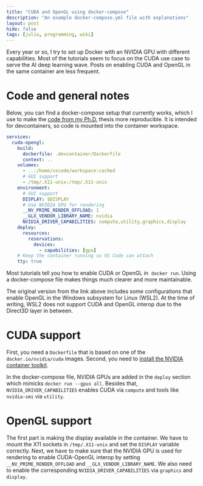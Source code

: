 ```yaml
---
title: "CUDA and OpenGL using docker-compose"
description: "An example docker-compose.yml file with explanations"
layout: post
hide: false
tags: [julia, programming, wiki]
---
```


Every year or so, I try to set up Docker with an NVIDIA GPU with different capabilities.
Most of the tutorials seem to focus on the CUDA use case to serve the AI deep learning wave.
Posts on enabling CUDA and OpenGL in the same container are less frequent.


# Code and general notes
Below, you can find a docker-compose setup that currently works, which I use to make the [code from my Ph.D.](https://github.com/rwth-irt/BayesianPoseEstimation.jl/tree/main/.devcontainer) thesis more reproducible.
It is intended for devcontainers, so code is mounted into the container workspace.

```yml
services:
  cuda-opengl:
    build:
      dockerfile: .devcontainer/Dockerfile
      context: ..
    volumes:
      - ..:/home/vscode/workspace:cached
      # GUI support
      - /tmp/.X11-unix:/tmp/.X11-unix
    environment:
      # GUI support
      DISPLAY: $DISPLAY
      # Use NVIDIA GPU for rendering
      __NV_PRIME_RENDER_OFFLOAD: 1
      __GLX_VENDOR_LIBRARY_NAME: nvidia
      NVIDIA_DRIVER_CAPABILITIES: compute,utility,graphics,display
    deploy:
      resources:
        reservations:
          devices:
            - capabilities: [gpu]
    # Keep the container running so VS Code can attach
    tty: true
```

Most tutorials tell you how to enable CUDA or OpenGL in  `docker run`.
Using a docker-compose file makes things much clearer and more maintainable.

The original version from the link above includes some configurations that enable OpenGL in the Windows subsystem for Linux (WSL2).
At the time of writing, WSL2 does not support CUDA and OpenGL interop due to the Direct3D layer in between.

# CUDA support
First, you need a `Dockerfile` that is based on one of the `docker.io/nvidia/cuda` images.
Second, you need to [install the NVIDIA container toolkit](https://docs.nvidia.com/datacenter/cloud-native/container-toolkit/latest/install-guide.html#).

In the docker-compose file, NVIDIA GPUs are added in the `deploy` section which mimicks `docker run --gpus all`.
Besides that, `NVIDIA_DRIVER_CAPABILITIES` enables CUDA via `compute` and tools like `nvidia-smi` via `utility`.

# OpenGL support
The first part is making the display available in the container.
We have to mount the X11 sockets in `/tmp/.X11-unix` and set the `DISPLAY` variable correctly.
Next, we have to make sure that the NVIDIA GPU is used for rendering to enable CUDA-OpenGL interop by setting `__NV_PRIME_RENDER_OFFLOAD` and `__GLX_VENDOR_LIBRARY_NAME`.
We also need to enable the corresponding `NVIDIA_DRIVER_CAPABILITIES` via `graphics` and `display`.
